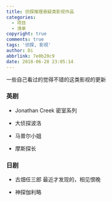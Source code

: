 ```yaml
---
title: 侦探推理悬疑类影视作品
categories:
  - 项目
  - 清单
copyright: true
comments: true
tags: '侦探, 影视'
author: Di
abbrlink: 7e0b20c9
date: 2018-06-28 23:05:14
---
```

一些自己看过的觉得不错的这类影视的更新
<!--more-->
### 英剧

- Jonathan Creek
密室系列

- 大侦探波洛

- 马普尔小姐

- 摩斯探长

### 日剧

- 古畑任三郎
最近才发现的，相见恨晚

- 神探伽利略
